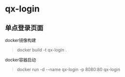 # qx-login

## 单点登录页面

docker镜像构建

> docker build -t qx-login .

docker容器启动

 > docker run -d --name qx-login -p 8080:80 qx-login